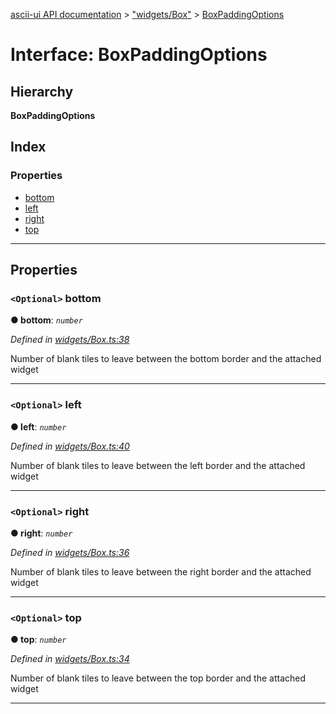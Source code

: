 [ascii-ui API documentation](../README.md) > ["widgets/Box"](../modules/_widgets_box_.md) > [BoxPaddingOptions](../interfaces/_widgets_box_.boxpaddingoptions.md)

# Interface: BoxPaddingOptions

## Hierarchy

**BoxPaddingOptions**

## Index

### Properties

* [bottom](_widgets_box_.boxpaddingoptions.md#bottom)
* [left](_widgets_box_.boxpaddingoptions.md#left)
* [right](_widgets_box_.boxpaddingoptions.md#right)
* [top](_widgets_box_.boxpaddingoptions.md#top)

---

## Properties

<a id="bottom"></a>

### `<Optional>` bottom

**● bottom**: *`number`*

*Defined in [widgets/Box.ts:38](https://github.com/danikaze/ascii-ui/blob/da18f7c/src/widgets/Box.ts#L38)*

Number of blank tiles to leave between the bottom border and the attached widget

___
<a id="left"></a>

### `<Optional>` left

**● left**: *`number`*

*Defined in [widgets/Box.ts:40](https://github.com/danikaze/ascii-ui/blob/da18f7c/src/widgets/Box.ts#L40)*

Number of blank tiles to leave between the left border and the attached widget

___
<a id="right"></a>

### `<Optional>` right

**● right**: *`number`*

*Defined in [widgets/Box.ts:36](https://github.com/danikaze/ascii-ui/blob/da18f7c/src/widgets/Box.ts#L36)*

Number of blank tiles to leave between the right border and the attached widget

___
<a id="top"></a>

### `<Optional>` top

**● top**: *`number`*

*Defined in [widgets/Box.ts:34](https://github.com/danikaze/ascii-ui/blob/da18f7c/src/widgets/Box.ts#L34)*

Number of blank tiles to leave between the top border and the attached widget

___

